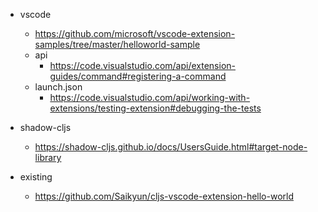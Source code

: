 
- vscode
  - https://github.com/microsoft/vscode-extension-samples/tree/master/helloworld-sample
  - api
    - https://code.visualstudio.com/api/extension-guides/command#registering-a-command
  - launch.json
    - https://code.visualstudio.com/api/working-with-extensions/testing-extension#debugging-the-tests

- shadow-cljs
  - https://shadow-cljs.github.io/docs/UsersGuide.html#target-node-library

- existing
  - https://github.com/Saikyun/cljs-vscode-extension-hello-world